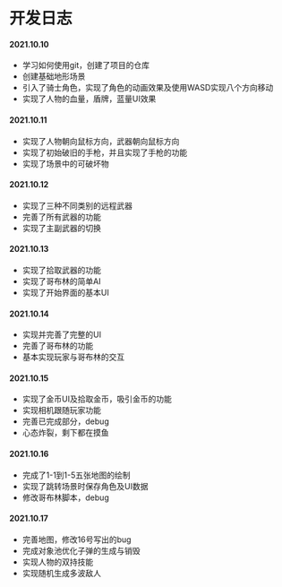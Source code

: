 #                                         开发日志

#### 2021.10.10

* 学习如何使用git，创建了项目的仓库
* 创建基础地形场景
* 引入了骑士角色，实现了角色的动画效果及使用WASD实现八个方向移动
* 实现了人物的血量，盾牌，蓝量UI效果

#### 2021.10.11

* 实现了人物朝向鼠标方向，武器朝向鼠标方向
* 实现了初始破旧的手枪，并且实现了手枪的功能
* 实现了场景中的可破坏物

#### 2021.10.12

* 实现了三种不同类别的远程武器
* 完善了所有武器的功能
* 实现了主副武器的切换

#### 2021.10.13

* 实现了拾取武器的功能
* 实现了哥布林的简单AI
* 实现了开始界面的基本UI

#### 2021.10.14

* 实现并完善了完整的UI
* 完善了哥布林的功能
* 基本实现玩家与哥布林的交互

#### 2021.10.15

* 实现了金币UI及拾取金币，吸引金币的功能
* 实现相机跟随玩家功能
* 完善已完成部分，debug
* 心态炸裂，剩下都在摸鱼

#### 2021.10.16

* 完成了1-1到1-5五张地图的绘制
* 实现了跳转场景时保存角色及UI数据
* 修改哥布林脚本，debug

#### 2021.10.17

* 完善地图，修改16号写出的bug
* 完成对象池优化子弹的生成与销毁
* 实现人物的双持技能
* 实现随机生成多波敌人
